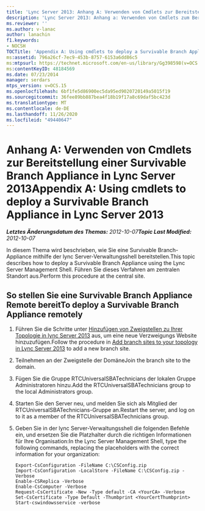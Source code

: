 ```yaml
---
title: 'Lync Server 2013: Anhang A: Verwenden von Cmdlets zur Bereitstellung einer Survivable Branch Appliance'
description: 'Lync Server 2013: Anhang a: Verwenden von Cmdlets zum Bereitstelleneiner Survivable Branch-Appliance.'
ms.reviewer: ''
ms.author: v-lanac
author: lanachin
f1.keywords:
- NOCSH
TOCTitle: 'Appendix A: Using cmdlets to deploy a Survivable Branch Appliance'
ms:assetid: 796a26cf-7ec9-453b-8757-6153a6dd86c5
ms:mtpsurl: https://technet.microsoft.com/en-us/library/Gg398598(v=OCS.15)
ms:contentKeyID: 48184569
ms.date: 07/23/2014
manager: serdars
mtps_version: v=OCS.15
ms.openlocfilehash: 6bf1fe5d86900ec5da95ed9020720149a5015f19
ms.sourcegitcommit: 36fee89bb887bea4f18b19f17a8c69daf5bc423d
ms.translationtype: MT
ms.contentlocale: de-DE
ms.lasthandoff: 11/26/2020
ms.locfileid: "49440647"
---
```

# <a name="appendix-a-using-cmdlets-to-deploy-a-survivable-branch-appliance-in-lync-server-2013"></a><span data-ttu-id="36a10-103">Anhang A: Verwenden von Cmdlets zur Bereitstellung einer Survivable Branch Appliance in Lync Server 2013</span><span class="sxs-lookup"><span data-stu-id="36a10-103">Appendix A: Using cmdlets to deploy a Survivable Branch Appliance in Lync Server 2013</span></span>

<div data-xmlns="http://www.w3.org/1999/xhtml">

<div class="topic" data-xmlns="http://www.w3.org/1999/xhtml" data-msxsl="urn:schemas-microsoft-com:xslt" data-cs="https://msdn.microsoft.com/">

<div data-asp="https://msdn2.microsoft.com/asp">



</div>

<div id="mainSection">

<div id="mainBody"><span data-ttu-id="36a10-104">

<span> </span></span><span class="sxs-lookup"><span data-stu-id="36a10-104">

<span> </span></span></span>

<span data-ttu-id="36a10-105">_**Letztes Änderungsdatum des Themas:** 2012-10-07_</span><span class="sxs-lookup"><span data-stu-id="36a10-105">_**Topic Last Modified:** 2012-10-07_</span></span>

<span data-ttu-id="36a10-106">In diesem Thema wird beschrieben, wie Sie eine Survivable Branch-Appliance mithilfe der lync Server-Verwaltungsshell bereitstellen.</span><span class="sxs-lookup"><span data-stu-id="36a10-106">This topic describes how to deploy a Survivable Branch Appliance using the Lync Server Management Shell.</span></span> <span data-ttu-id="36a10-107">Führen Sie dieses Verfahren am zentralen Standort aus.</span><span class="sxs-lookup"><span data-stu-id="36a10-107">Perform this procedure at the central site.</span></span>

<div>

## <a name="to-deploy-a-survivable-branch-appliance-remotely"></a><span data-ttu-id="36a10-108">So stellen Sie eine Survivable Branch Appliance Remote bereit</span><span class="sxs-lookup"><span data-stu-id="36a10-108">To deploy a Survivable Branch Appliance remotely</span></span>

1.  <span data-ttu-id="36a10-109">Führen Sie die Schritte unter [Hinzufügen von Zweigstellen zu Ihrer Topologie in lync Server 2013](lync-server-2013-add-branch-sites-to-your-topology.md) aus, um eine neue Verzweigungs Website hinzuzufügen.</span><span class="sxs-lookup"><span data-stu-id="36a10-109">Follow the procedure in [Add branch sites to your topology in Lync Server 2013](lync-server-2013-add-branch-sites-to-your-topology.md) to add a new branch site.</span></span>

2.  <span data-ttu-id="36a10-110">Teilnehmen an der Zweigstelle der Domäne</span><span class="sxs-lookup"><span data-stu-id="36a10-110">Join the branch site to the domain.</span></span>

3.  <span data-ttu-id="36a10-111">Fügen Sie die Gruppe RTCUniversalSBATechnicians der lokalen Gruppe Administratoren hinzu.</span><span class="sxs-lookup"><span data-stu-id="36a10-111">Add the RTCUniversalSBATechnicians group to the local Administrators group.</span></span>

4.  <span data-ttu-id="36a10-112">Starten Sie den Server neu, und melden Sie sich als Mitglied der RTCUniversalSBATechnicians-Gruppe an.</span><span class="sxs-lookup"><span data-stu-id="36a10-112">Restart the server, and log on to it as a member of the RTCUniversalSBATechnicians group.</span></span>

5.  <span data-ttu-id="36a10-113">Geben Sie in der lync Server-Verwaltungsshell die folgenden Befehle ein, und ersetzen Sie die Platzhalter durch die richtigen Informationen für Ihre Organisation:</span><span class="sxs-lookup"><span data-stu-id="36a10-113">In the Lync Server Management Shell, type the following commands, replacing the placeholders with the correct information for your organization:</span></span>
    
        Export-CsConfiguration -FileName C:\CSConfig.zip
        Import-CsConfiguration -LocalStore -FileName C:\CSConfig.zip -Verbose
        Enable-CSReplica -Verbose
        Enable-CsComputer -Verbose
        Request-CsCertificate -New -Type default -CA <YourCA> -Verbose
        Set-CsCertificate -Type Default -Thumbprint <YourCertThumbprint>
        Start-cswindowsservice -verbose

<span data-ttu-id="36a10-114"></div>

</div>

<span> </span>

</div>

</div>

</span><span class="sxs-lookup"><span data-stu-id="36a10-114"></div>

</div>

<span> </span>

</div>

</div>

</span></span></div>

